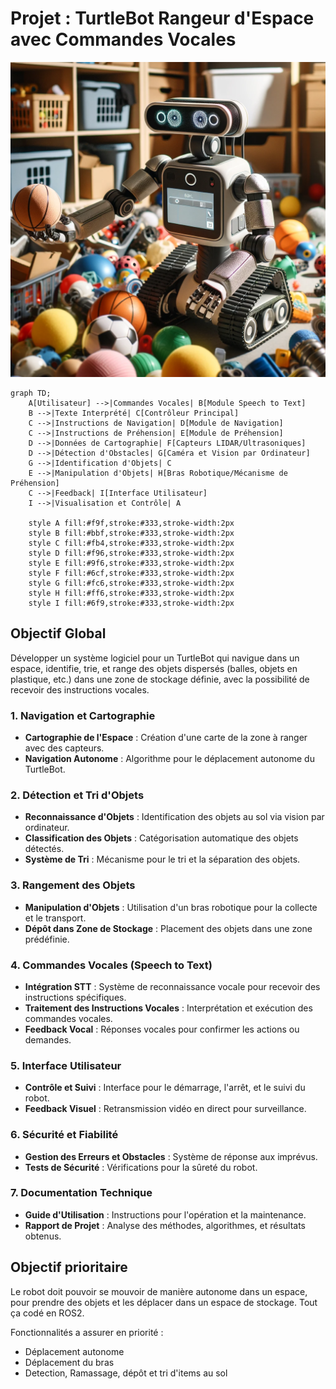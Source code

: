 # Projet : TurtleBot Rangeur d'Espace avec Commandes Vocales

![Image](./image/sujet.png)

```mermaid
graph TD;
    A[Utilisateur] -->|Commandes Vocales| B[Module Speech to Text]
    B -->|Texte Interprété| C[Contrôleur Principal]
    C -->|Instructions de Navigation| D[Module de Navigation]
    C -->|Instructions de Préhension| E[Module de Préhension]
    D -->|Données de Cartographie| F[Capteurs LIDAR/Ultrasoniques]
    D -->|Détection d'Obstacles| G[Caméra et Vision par Ordinateur]
    G -->|Identification d'Objets| C
    E -->|Manipulation d'Objets| H[Bras Robotique/Mécanisme de Préhension]
    C -->|Feedback| I[Interface Utilisateur]
    I -->|Visualisation et Contrôle| A

    style A fill:#f9f,stroke:#333,stroke-width:2px
    style B fill:#bbf,stroke:#333,stroke-width:2px
    style C fill:#fb4,stroke:#333,stroke-width:2px
    style D fill:#f96,stroke:#333,stroke-width:2px
    style E fill:#9f6,stroke:#333,stroke-width:2px
    style F fill:#6cf,stroke:#333,stroke-width:2px
    style G fill:#fc6,stroke:#333,stroke-width:2px
    style H fill:#ff6,stroke:#333,stroke-width:2px
    style I fill:#6f9,stroke:#333,stroke-width:2px

```

## Objectif Global
Développer un système logiciel pour un TurtleBot qui navigue dans un espace, identifie, trie, et range des objets dispersés (balles, objets en plastique, etc.) dans une zone de stockage définie, avec la possibilité de recevoir des instructions vocales.

### 1. Navigation et Cartographie
- **Cartographie de l'Espace** : Création d'une carte de la zone à ranger avec des capteurs.
- **Navigation Autonome** : Algorithme pour le déplacement autonome du TurtleBot.

### 2. Détection et Tri d'Objets
- **Reconnaissance d'Objets** : Identification des objets au sol via vision par ordinateur.
- **Classification des Objets** : Catégorisation automatique des objets détectés.
- **Système de Tri** : Mécanisme pour le tri et la séparation des objets.

### 3. Rangement des Objets
- **Manipulation d'Objets** : Utilisation d'un bras robotique pour la collecte et le transport.
- **Dépôt dans Zone de Stockage** : Placement des objets dans une zone prédéfinie.

### 4. Commandes Vocales (Speech to Text)
- **Intégration STT** : Système de reconnaissance vocale pour recevoir des instructions spécifiques.
- **Traitement des Instructions Vocales** : Interprétation et exécution des commandes vocales.
- **Feedback Vocal** : Réponses vocales pour confirmer les actions ou demandes.

### 5. Interface Utilisateur
- **Contrôle et Suivi** : Interface pour le démarrage, l'arrêt, et le suivi du robot.
- **Feedback Visuel** : Retransmission vidéo en direct pour surveillance.

### 6. Sécurité et Fiabilité
- **Gestion des Erreurs et Obstacles** : Système de réponse aux imprévus.
- **Tests de Sécurité** : Vérifications pour la sûreté du robot.

### 7. Documentation Technique
- **Guide d'Utilisation** : Instructions pour l'opération et la maintenance.
- **Rapport de Projet** : Analyse des méthodes, algorithmes, et résultats obtenus.

## Objectif prioritaire

Le robot doit pouvoir se mouvoir de manière autonome dans un espace, pour prendre des objets et les déplacer dans un espace de stockage. Tout ça codé en ROS2.

Fonctionnalités a assurer en priorité :
- Déplacement autonome
- Déplacement du bras
- Detection, Ramassage, dépôt et tri d'items au sol